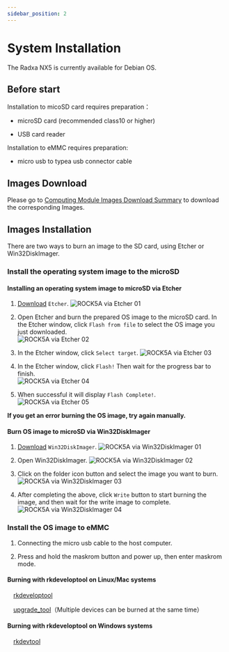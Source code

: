 ```yaml
---
sidebar_position: 2
---
```


# System Installation

The Radxa NX5 is currently available for Debian OS.

## Before start

<Tabs queryString="target">
 <TabItem value="io board" label="NX5 IO">

Installation to micoSD card requires preparation：

- microSD card (recommended class10 or higher)

- USB card reader

Installation to eMMC requires preparation:

- micro usb to typea usb connector cable

<!-- placeholder -->

 </TabItem>
</Tabs>

## Images Download

Please go to [Computing Module Images Download Summary](/compute-module/images.md) to download the corresponding Images.

## Images Installation

There are two ways to burn an image to the SD card, using Etcher or Win32DiskImager.

### Install the operating system image to the microSD

<Tabs queryString="target">
  <TabItem value="Via Etcher" label="Etcher">

#### Installing an operating system image to microSD via Etcher

1. [Download](https://etcher.balena.io/) `Etcher`.
   ![ROCK5A via Etcher 01](/img/rock5a/rock5a-etcher.webp)

2. Open Etcher and burn the prepared OS image to the microSD card. In the Etcher window, click `Flash from file` to select the OS image you just downloaded.  
   ![ROCK5A via Etcher 02](/img/rock5a/rock5a-etcher-1.webp)

3. In the Etcher window, click `Select target`.
   ![ROCK5A via Etcher 03](/img/rock5a/rock5a-etcher-2.webp)

4. In the Etcher window, click `Flash!` Then wait for the progress bar to finish.  
   ![ROCK5A via Etcher 04](/img/rock5a/rock5a-etcher-3.webp)

5. When successful it will display `Flash Complete!`.
   ![ROCK5A via Etcher 05](/img/rock5a/rock5a-etcher-4.webp)

**If you get an error burning the OS image, try again manually.**

</TabItem>

  <TabItem value="via Win32DiskImager" label="Win32DiskImager">

#### Burn OS image to microSD via Win32DiskImager

1. [Download](https://win32diskimager.org/) `Win32DiskImager`.
   ![ROCK5A via Win32DiskImager 01](/img/rock5a/rock5a-win32.webp)

2. Open Win32DiskImager.
   ![ROCK5A via Win32DiskImager 02](/img/rock5a/rock5a-win32-1.webp)

3. Click on the folder icon button and select the image you want to burn.
   ![ROCK5A via Win32DiskImager 03](/img/rock5a/rock5a-win32-2.webp)

4. After completing the above, click `Write` button to start burning the image, and then wait for the write image to complete.  
   ![ROCK5A via Win32DiskImager 04](/img/rock5a/rock5a-win32-3.webp)

</TabItem>
</Tabs>

### Install the OS image to eMMC

<Tabs queryString="target">
 <TabItem value="io board" label="NX5 IO">

1. Connecting the micro usb cable to the host computer.

2. Press and hold the maskrom button and power up, then enter maskrom mode.

<!-- placeholder -->

 </TabItem>
</Tabs>

<Tabs queryString="target">

<TabItem value="Linux/Mac" label="Linux">

#### Burning with rkdeveloptool on Linux/Mac systems

&emsp;[rkdeveloptool](/general-tutorial/rksdk/rkdeveloptool)

&emsp;[upgrade_tool](general-tutorial/rksdk/upgrade_tool)（Multiple devices can be burned at the same time）

</TabItem>

<TabItem value="Windows" label="Windows">

#### Burning with rkdeveloptool on Windows systems

&emsp;[rkdevtool](/general-tutorial/rksdk/rkdevtool)

</TabItem>

</Tabs>
